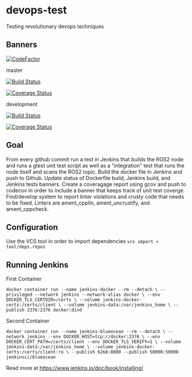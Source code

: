 # devops-test
Testing revolutionary devops techniques

## Banners

[![CodeFactor](https://www.codefactor.io/repository/github/michael-equi/devops-test/badge)](https://www.codefactor.io/repository/github/michael-equi/devops-test)

master

[![Build Status](http://64.113.104.119:6268/buildStatus/icon?job=devops-test%2Fmaster)](http://64.113.104.119:6268/job/devops-test/job/master/)

[![Coverage Status](https://coveralls.io/repos/github/Michael-Equi/devops-test/badge.svg?branch=master)](https://coveralls.io/github/Michael-Equi/devops-test?branch=master)

development

[![Build Status](http://64.113.104.119:6268/buildStatus/icon?job=devops-test%2Fdevelopment)](http://64.113.104.119:6268/job/devops-test/job/development/)


[![Coverage Status](https://coveralls.io/repos/github/Michael-Equi/devops-test/badge.svg?branch=development)](https://coveralls.io/github/Michael-Equi/devops-test?branch=development)

## Goal 

From every github commit run a test in Jenkins that builds the ROS2 node and runs a gtest unit test script as well as a "integration" test that runs the node itself and scans the ROS2 topic. Build the docker file in Jenkins and push to Github. Update status of Dockerfile build, Jenkins build, and Jenkins tests banners. Create a coveragage report using gcov and push to codecov in order to include a banner that keeps track of unit test coverge. Find/develop system to report linter violations and crusty code that needs to be fixed. Linters are ament_cpplin, ament_uncrustify, and ament_cppcheck.  

## Configuration
Use the VCS tool in order to import dependencies `vcs import < tool/deps.repos`


## Running Jenkins

First Container

`docker container run --name jenkins-docker --rm --detach \
  --privileged --network jenkins --network-alias docker \
  --env DOCKER_TLS_CERTDIR=/certs \
  --volume jenkins-docker-certs:/certs/client \
  --volume jenkins-data:/var/jenkins_home \
  --publish 2376:2376 docker:dind`


Second Container

`docker container run --name jenkins-blueocean --rm --detach \
  --network jenkins --env DOCKER_HOST=tcp://docker:2376 \
  --env DOCKER_CERT_PATH=/certs/client --env DOCKER_TLS_VERIFY=1 \
  --volume jenkins-data:/var/jenkins_home \
  --volume jenkins-docker-certs:/certs/client:ro \
  --publish 6268:8080 --publish 50000:50000 jenkinsci/blueocean`


Read more at https://www.jenkins.io/doc/book/installing/
